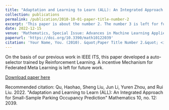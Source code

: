 ```yaml
---
title: "Adaptation and Learning to Learn (ALL): An Integrated Approach for Small-Sample Parking Occupancy Prediction"
collection: publications
permalink: /publication/2010-10-01-paper-title-number-2
excerpt: 'This paper is about the number 2. The number 3 is left for future work.'
date: 2022-12-15
venue: 'Mathematics, Special Issue: Advances in Machine Learning Applied to Intelligent Systems and Data Analytics.'
paperurl: 'https://doi.org/10.3390/math10122039'
citation: 'Your Name, You. (2010). &quot;Paper Title Number 2.&quot; <i>Journal 1</i>. 1(2).'
---
```

On the basis of our previous work in IEEE ITS, this paper developed a auto-selector trained by Reinforcement Learning. A incentive Mechanism for Federated Meta Learning is left for future work.

[Download paper here](https://quhaoh233.github.io/quhaoh.github.io/files/mathematics.pdf)

Recommended citation: Qu, Haohao, Sheng Liu, Jun Li, Yuren Zhou, and Rui Liu. 2022. "Adaptation and Learning to Learn (ALL): An Integrated Approach for Small-Sample Parking Occupancy Prediction" Mathematics 10, no. 12: 2039.
